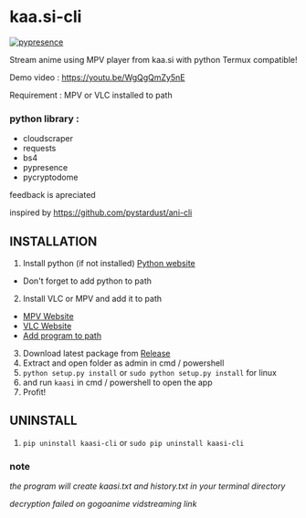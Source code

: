 # kaa.si-cli
[![pypresence](https://img.shields.io/badge/using-pypresence-00bb88.svg?style=for-the-badge&logo=discord&logoWidth=20)](https://github.com/qwertyquerty/pypresence)

Stream anime using MPV player from kaa.si with python
Termux compatible!

Demo video : https://youtu.be/WgQgQmZy5nE

Requirement :
MPV or VLC installed to path

### python library :
- cloudscraper
- requests
- bs4
- pypresence
- pycryptodome

feedback is apreciated

inspired by https://github.com/pystardust/ani-cli

## INSTALLATION
1. Install python (if not installed) [Python website](https://www.python.org/)
- Don't forget to add python to path
2. Install VLC or MPV and add it to path
- [MPV Website](https://mpv.io/)
- [VLC Website](https://www.videolan.org/)
- [Add program to path](https://www.architectryan.com/2018/03/17/add-to-the-path-on-windows-10/)
3. Download latest package from [Release](https://github.com/Soviena/kaa.si-cli/releases)
5. Extract and open folder as admin in cmd / powershell
6. `python setup.py install` or `sudo python setup.py install` for linux
7. and run `kaasi` in cmd / powershell to open the app
8. Profit!

## UNINSTALL
1. `pip uninstall kaasi-cli` or `sudo pip uninstall kaasi-cli`

### note
*the program will create kaasi.txt and history.txt in your terminal directory*

*decryption failed on gogoanime vidstreaming link*


